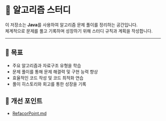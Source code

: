 # 🚀 알고리즘 스터디

이 저장소는 **Java**를 사용하여 알고리즘 문제 풀이를 정리하는 공간입니다.  
체계적으로 문제를 풀고 기록하며 성장하기 위해 스터디 규칙과 계획을 작성합니다.

---

## 📝 목표

- 주요 알고리즘과 자료구조 유형을 학습
- 문제 풀이를 통해 문제 해결력 및 구현 능력 향상
- 효율적인 코드 작성 및 코드 최적화 연습
- 풀이 히스토리와 회고를 통한 성장을 기록

## 📌 개선 포인트

- [RefacorPoint.md](history/RefacorPoint.md)